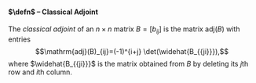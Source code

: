 #### $\defn$ – Classical Adjoint
The *classical adjoint* of an $n\times n$ matrix $B=[b_{ij}]$ is the matrix $\mathrm{adj}(B)$ with entries $$\mathrm{adj}(B)_{ij}=(-1)^{i+j} \det(\widehat{B_{{ji}}}),$$where $\widehat{B_{{ji}}}$ is the matrix obtained from $B$ by deleting its $j$th row and $i$th column.